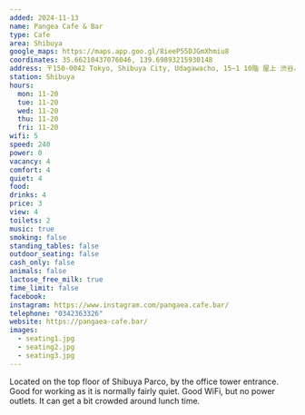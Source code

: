 ```yaml
---
added: 2024-11-13
name: Pangea Cafe & Bar
type: Cafe
area: Shibuya
google_maps: https://maps.app.goo.gl/8ieeP55DJGmXhmiu8
coordinates: 35.66210437076046, 139.69893215930148
address: 〒150-0042 Tokyo, Shibuya City, Udagawacho, 15−1 10階 屋上 渋谷パルコDGビル
station: Shibuya
hours:
  mon: 11-20
  tue: 11-20
  wed: 11-20
  thu: 11-20
  fri: 11-20
wifi: 5
speed: 240
power: 0
vacancy: 4
comfort: 4
quiet: 4
food: 
drinks: 4
price: 3
view: 4
toilets: 2
music: true
smoking: false
standing_tables: false
outdoor_seating: false
cash_only: false
animals: false
lactose_free_milk: true
time_limit: false
facebook: 
instagram: https://www.instagram.com/pangaea.cafe.bar/
telephone: "0342363326"
website: https://pangaea-cafe.bar/
images:
  - seating1.jpg
  - seating2.jpg
  - seating3.jpg
---
```


Located on the top floor of Shibuya Parco, by the office tower entrance. Good for working as it is normally fairly quiet. Good WiFi, but no power outlets. It can get a bit crowded around lunch time.
